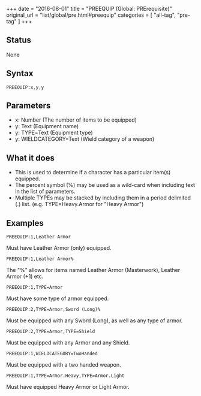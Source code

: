 +++
date = "2016-08-01"
title = "PREEQUIP (Global: PRErequisite)"
original_url = "list/global/pre.html#preequip"
categories = [ "all-tag", "pre-tag" ]
+++

## Status

None

## Syntax

`PREEQUIP:x,y,y`

## Parameters

-   x: Number (The number of items to be equipped)
-   y: Text (Equipment name)
-   y: TYPE=Text (Equipment type)
-   y: WIELDCATEGORY=Text (Wield category of a weapon)



What it does
------------

-   This is used to determine if a character has a particular item(s)
    equipped.
-   The percent symbol (%) may be used as a wild-card when including
    text in the list of parameters.
-   Multiple TYPEs may be stacked by including them in a period
    delimited (.) list. (e.g. TYPE=Heavy.Armor for "Heavy Armor")

Examples
--------

`PREEQUIP:1,Leather Armor`

Must have Leather Armor (only) equipped.

`PREEQUIP:1,Leather Armor%`

The "%" allows for items named Leather Armor (Masterwork), Leather Armor
(+1) etc.

`PREEQUIP:1,TYPE=Armor`

Must have some type of armor equipped.

`PREEQUIP:2,TYPE=Armor,Sword (Long)%`

Must be equipped with any Sword (Long), as well as any type of armor.

`PREEQUIP:2,TYPE=Armor,TYPE=Shield`

Must be equipped with any Armor and any Shield.

`PREEQUIP:1,WIELDCATEGORY=TwoHanded`

Must be equipped with a two handed weapon.

`PREEQUIP:1,TYPE=Armor.Heavy,TYPE=Armor.Light`

Must have equipped Heavy Armor or Light Armor.

